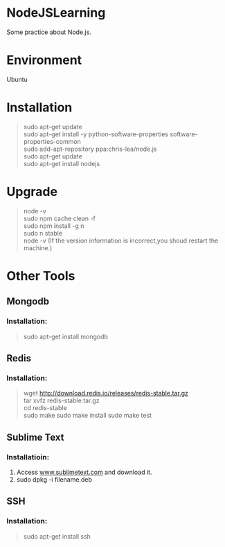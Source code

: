 # NodeJSLearning
Some practice about Node.js.

# Environment
Ubuntu

# Installation
>sudo apt-get update  
>sudo apt-get install -y python-software-properties software-properties-common  
>sudo add-apt-repository ppa:chris-lea/node.js  
>sudo apt-get update  
>sudo apt-get install nodejs  

# Upgrade
>node -v  
>sudo npm cache clean -f  
>sudo npm install -g n  
>sudo n stable  
>node -v  (If the version information is incorrect,you shoud restart the machine.)

# Other Tools

## Mongodb
### Installation:
>sudo apt-get install mongodb

## Redis
### Installation:
>wget http://download.redis.io/releases/redis-stable.tar.gz  
>tar xvfz redis-stable.tar.gz  
>cd redis-stable  
>sudo make
>sudo make install
>sudo make test

## Sublime Text
### Installatioin:
1. Access www.sublimetext.com and download it.  
2. sudo dpkg -i filename.deb

## SSH
### Installation:
>sudo apt-get install ssh
